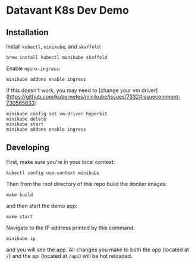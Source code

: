 # Datavant K8s Dev Demo

## Installation

Install `kubectl`, `minikube`, and `skaffold`:

```
brew install kubectl minikube skaffold
```

Enable `nginx-ingress`:

```
minikube addons enable ingress
```

If this doesn't work, you may need to [change your vm driver](https://github.com/kubernetes/minikube/issues/7332#issuecomment-730565633:

```
minikube config set vm-driver hyperkit
minikube delete
minikube start
minikube addons enable ingress
```

## Developing

First, make sure you're in your local context:

```
kubectl config use-context minikube
```

Then from the root directory of this repo build the docker images:

```
make build
```

and then start the demo app:

```
make start
```

Navigate to the IP address printed by this command:

```
minikube ip
```

and you will see the app. All changes you make to both the app (located at `/`) and the api (located at `/api`) will be hot reloaded.
